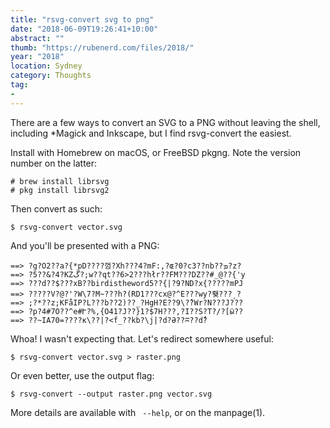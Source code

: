 ```yaml
---
title: "rsvg-convert svg to png"
date: "2018-06-09T19:26:41+10:00"
abstract: ""
thumb: "https://rubenerd.com/files/2018/"
year: "2018"
location: Sydney
category: Thoughts
tag:
- 
---
```

There are a few ways to convert an SVG to a PNG without leaving the shell, including \*Magick and Inkscape, but I find rsvg-convert the easiest. 

Install with Homebrew on macOS, or FreeBSD pkgng. Note the version number on the latter:

    # brew install librsvg
    # pkg install librsvg2

Then convert as such:

    $ rsvg-convert vector.svg

And you'll be presented with a PNG:

    ==> ?g?O2??a?{*pD????껌?Xh???4?mF:,?ɶ?0?c3??nb??ܡ?z?
    ==> ?5??&?4?KZڴ?;w??qt??6>2???hłr??FM???DZ??#_@??{'y
    ==> ???d??$???xB??birdistheword5??{|?9?ND?x{?????mPJ
    ==> ?????V?@?'?W\7?M~???h?(RD1???cx@?^E???wy?뢪???ˏ?
    ==> ;?*??z;KFåIP?L???b??2)??_?HgH?E??9\?̽?Wr?N???J???
    ==> ?p?4#7O??^e#Ւ?%,{O41?J??}1?$7H???,?I??S?T?/?[ӹ??
    ==> ??~IA70=????к\??|?<f_??kb?\j|?d?Ә??ʭ??dٌ?

Whoa! I wasn't expecting that. Let's redirect somewhere useful:

    $ rsvg-convert vector.svg > raster.png

Or even better, use the output flag:

    $ rsvg-convert --output raster.png vector.svg

More details are available with ` --help`, or on the manpage(1).

